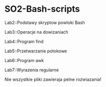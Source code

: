 # SO2-Bash-scripts

Lab2::Podstawy skryptow powloki Bash

Lab3::Operacje na dowizaniach

Lab4::Program find

Lab5::Przetwarzanie potokowe

Lab6::Program awk

Lab7::Wyrazenia regularne


Nie wszystkie pliki zawieraja pelne rozwiazania!
